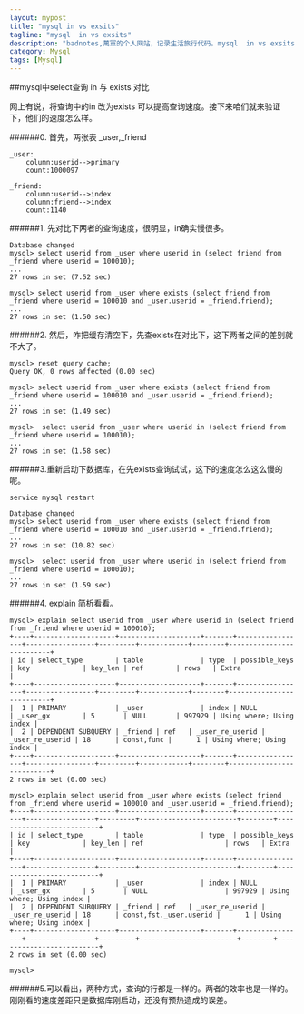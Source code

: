 ```yaml
---
layout: mypost
title: "mysql in vs exsits"
tagline: "mysql  in vs exsits"
description: "badnotes,萬軍的个人网站，记录生活旅行代码。mysql  in vs exsits"
category: Mysql
tags: [Mysql]
---
```


	
##mysql中select查询 in 与 exists 对比

网上有说，将查询中的in 改为exists 可以提高查询速度。接下来咱们就来验证下，他们的速度怎么样。

######0. 首先，两张表 _user,_friend

	_user:
		column:userid-->primary
		count:1000097

	_friend:
		column:userid-->index
		column:friend-->index
		count:1140

######1. 先对比下两者的查询速度，很明显，in确实慢很多。

	Database changed
	mysql> select userid from _user where userid in (select friend from _friend where userid = 100010);
	...
	27 rows in set (7.52 sec)

	mysql> select userid from _user where exists (select friend from _friend where userid = 100010 and _user.userid = _friend.friend);
	...
	27 rows in set (1.50 sec)

######2. 然后，咋把缓存清空下，先查exists在对比下，这下两者之间的差别就不大了。

	mysql> reset query cache;
	Query OK, 0 rows affected (0.00 sec)

	mysql> select userid from _user where exists (select friend from _friend where userid = 100010 and _user.userid = _friend.friend);
	...
	27 rows in set (1.49 sec)

	mysql>  select userid from _user where userid in (select friend from _friend where userid = 100010);
	...
	27 rows in set (1.58 sec)

######3.重新启动下数据库，在先exists查询试试，这下的速度怎么这么慢的呢。

	service mysql restart

	Database changed
	mysql> select userid from _user where exists (select friend from _friend where userid = 100010 and _user.userid = _friend.friend);
	...
	27 rows in set (10.82 sec)

	mysql>  select userid from _user where userid in (select friend from _friend where userid = 100010);
	...
	27 rows in set (1.59 sec)

######4. explain 简析看看。

	mysql> explain select userid from _user where userid in (select friend from _friend where userid = 100010);
	+----+--------------------+--------------------+-------+-----------------+-----------------+---------+------------+--------+--------------------------+
	| id | select_type        | table              | type  | possible_keys   | key             | key_len | ref        | rows   | Extra                    |
	+----+--------------------+--------------------+-------+-----------------+-----------------+---------+------------+--------+--------------------------+
	|  1 | PRIMARY            | _user              | index | NULL            | _user_gx        | 5       | NULL       | 997929 | Using where; Using index |
	|  2 | DEPENDENT SUBQUERY | _friend | ref   | _user_re_userid | _user_re_userid | 18      | const,func |      1 | Using where; Using index |
	+----+--------------------+--------------------+-------+-----------------+-----------------+---------+------------+--------+--------------------------+
	2 rows in set (0.00 sec)

	mysql> explain select userid from _user where exists (select friend from _friend where userid = 100010 and _user.userid = _friend.friend);
	+----+--------------------+--------------------+-------+-----------------+-----------------+---------+------------------------+--------+--------------------------+
	| id | select_type        | table              | type  | possible_keys   | key             | key_len | ref                    | rows   | Extra                    |
	+----+--------------------+--------------------+-------+-----------------+-----------------+---------+------------------------+--------+--------------------------+
	|  1 | PRIMARY            | _user              | index | NULL            | _user_gx        | 5       | NULL                   | 997929 | Using where; Using index |
	|  2 | DEPENDENT SUBQUERY | _friend | ref   | _user_re_userid | _user_re_userid | 18      | const,fst._user.userid |      1 | Using where; Using index |
	+----+--------------------+--------------------+-------+-----------------+-----------------+---------+------------------------+--------+--------------------------+
	2 rows in set (0.00 sec)

	mysql> 

######5.可以看出，两种方式，查询的行都是一样的。两者的效率也是一样的。刚刚看的速度差距只是数据库刚启动，还没有预热造成的误差。